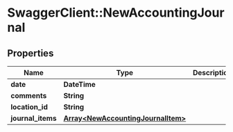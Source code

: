 # SwaggerClient::NewAccountingJournal

## Properties
Name | Type | Description | Notes
------------ | ------------- | ------------- | -------------
**date** | **DateTime** |  | 
**comments** | **String** |  | [optional] 
**location_id** | **String** |  | [optional] 
**journal_items** | [**Array&lt;NewAccountingJournalItem&gt;**](NewAccountingJournalItem.md) |  | [optional] 


